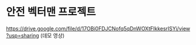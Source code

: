# 안전 벡터맨 프로젝트
https://drive.google.com/file/d/17OBi0FDJCNofq5qDnWOXtFIkkesrISYi/view?usp=sharing (데모 영상)
